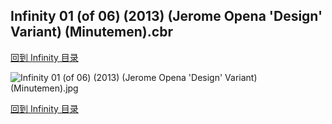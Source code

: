 ## Infinity 01 (of 06) (2013) (Jerome Opena 'Design' Variant) (Minutemen).cbr


[回到 Infinity 目录](https://github.com/alicewish/markdown/blob/master/series/Infinity.md)


![Infinity 01 (of 06) (2013) (Jerome Opena 'Design' Variant) (Minutemen).jpg](https://wx1.sinaimg.cn/large/6a9fdecaly1fr0vnakzfhj21401qjhbj.jpg)

[回到 Infinity 目录](https://github.com/alicewish/markdown/blob/master/series/Infinity.md)

